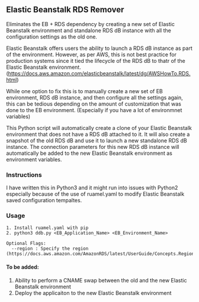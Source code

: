 ## Elastic Beanstalk RDS Remover

Eliminates the EB + RDS dependency by creating a new set of Elastic Beanstalk environment and standalone RDS dB instance with all the configuration settings as the old one.

Elastic Beanstalk offers users the ability to launch a RDS dB instance as part of the environment. However, as per AWS, this is not best practice for production systems since it tied the lifecycle of the RDS dB to thatr of the Elastic Beanstalk environment. (https://docs.aws.amazon.com/elasticbeanstalk/latest/dg/AWSHowTo.RDS.html)

While one option to fix this is to manually create a new set of EB environment, RDS dB instance, and then configure all the settings again, this can be tedious depending on the amount of customization that was done to the EB environment. (Especially if you have a lot of environmnet variables)

This Python script will automatically create a clone of your Elastic Beanstalk environment that does not have a RDS dB attached to it. It will also create a snapshot of the old RDS dB and use it to launch a new standalone RDS dB instance. The connection parameters for this new RDS dB instance will automatically be added to the new Elastic Beanstalk environment as environment variables.


### Instructions

I have written this in Python3 and it might run into issues with Python2 especially because of the use of ruamel.yaml to modify Elastic Beanstalk saved configuration tempaltes. 

### Usage
```
1. Install ruamel.yaml with pip
2. python3 ddb.py <EB_Application_Name> <EB_Environment_Name> 

Optional Flags:
  --region : Specify the region (https://docs.aws.amazon.com/AmazonRDS/latest/UserGuide/Concepts.RegionsAndAvailabilityZones.html)
```
  

#### To be added:
1. Ability to perform a CNAME swap between the old and the new Elastic Beanstalk environment
2. Deploy the applicaiton to the new Elastic Beanstalk environment 
